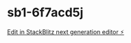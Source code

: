 # sb1-6f7acd5j

[Edit in StackBlitz next generation editor ⚡️](https://stackblitz.com/~/github.com/vouudaonhan/sb1-6f7acd5j)